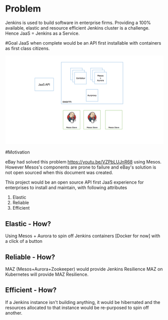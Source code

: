 
# Problem

Jenkins is used to build software in enterprise firms. Providing a 100% available, elastic and resource efficient Jenkins cluster is a challenge. Hence JaaS = Jenkins as a Service.

#Goal
JaaS when complete would be an API first installable with containers as first class citizens.

![JaaS - Logo](https://raw.githubusercontent.com/ciapi/jaas/master/docs/design/JaaS-High-Level-Design.png)

#Motivation

eBay had solved this problem https://youtu.be/VZPbLUJnR68 using Mesos. However Mesos's components are prone to failure and eBay's solution is not open sourced when this document was created.

This project would be an open source API first JaaS experience for enterprises to install and maintain, with following attributes

1. Elastic
2. Reliable
3. Efficient

## Elastic - How?

Using Mesos + Aurora to spin off Jenkins containers [Docker for now] with a click of a button

## Reliable - How?

MAZ (Mesos+Aurora+Zookeeper) would provide Jenkins Resilience
MAZ on Kubernetes will provide MAZ Resilience.

## Efficient - How?

If a Jenkins instance isn't building anything, it would be hibernated and the resources allocated to that instance would be re-purposed to spin off another.
